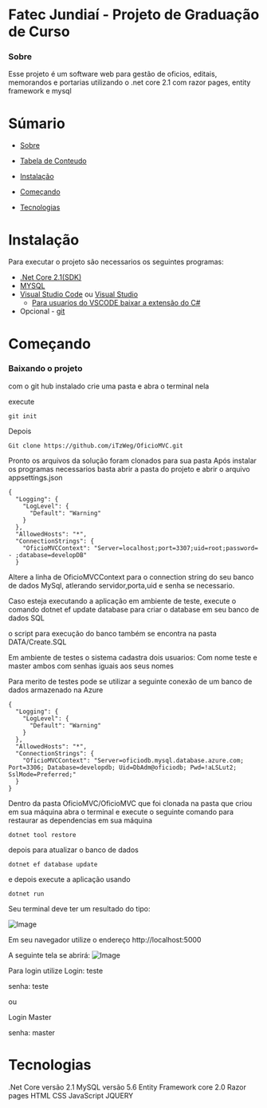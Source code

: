 # Fatec Jundiaí - Projeto de Graduação de Curso
### Sobre ###
Esse projeto é um software web para gestão de oficios, editais, memorandos e portarias utilizando o .net core 2.1 com razor pages, entity framework e mysql

Súmario
=================
<!--ts-->
   * [Sobre](#Sobre)
   * [Tabela de Conteudo](#tabela-de-conteudo)
   * [Instalação](#Instalação)
   * [Começando](#Começando)
   
   * [Tecnologias](#Tecnologias)
<!--te-->
  
 
  # Instalação
  Para executar o projeto são necessarios os seguintes programas:
  
<!--ts-->
   * [.Net Core 2.1(SDK)](https://dotnet.microsoft.com/download/dotnet-core/2.1)
   * [MYSQL](https://dev.mysql.com/downloads/mysql/)
   * [Visual Studio Code](https://code.visualstudio.com/) ou [Visual Studio](https://visualstudio.microsoft.com/pt-br/downloads/)
      * [Para usuarios do VSCODE baixar a extensão do C#](https://marketplace.visualstudio.com/items?itemName=ms-dotnettools.csharp)
   * Opcional - [git](https://git-scm.com/downloads)
<!--te-->
# Começando
### Baixando o projeto
com o git hub instalado crie uma pasta e abra o terminal nela

execute 
```
git init
```
Depois
```
Git clone https://github.com/iTzWeg/OficioMVC.git
```
Pronto os arquivos da solução foram clonados para sua pasta
Após instalar os programas necessarios  basta abrir a pasta do projeto e abrir o arquivo appsettings.json
```
{
  "Logging": {
    "LogLevel": {
      "Default": "Warning"
    }
  },
  "AllowedHosts": "*",
  "ConnectionStrings": {
    "OficioMVCContext": "Server=localhost;port=3307;uid=root;password= - ;database=developDB"
  }
```
Altere a linha de OficioMVCContext para  o connection string do seu banco de dados MySql, atlerando servidor,porta,uid e senha se necessario.

Caso esteja executando a aplicação em ambiente de teste, execute o comando dotnet ef update database para criar o database em seu banco de dados SQL

o script para execução do banco também se encontra na pasta DATA/Create.SQL



Em ambiente de testes o sistema cadastra dois usuarios:
Com nome teste e master ambos com senhas iguais aos seus nomes

Para merito de testes pode se utilizar a seguinte conexão de um banco de dados armazenado na Azure
```
{
  "Logging": {
    "LogLevel": {
      "Default": "Warning"
    }
  },
  "AllowedHosts": "*",
  "ConnectionStrings": {
    "OficioMVCContext": "Server=oficiodb.mysql.database.azure.com; Port=3306; Database=developdb; Uid=DbAdm@oficiodb; Pwd=!aLSLut2; SslMode=Preferred;"
  }
}

```

Dentro da pasta OficioMVC/OficioMVC que foi clonada na pasta que criou em sua máquina abra o terminal e execute o seguinte comando para restaurar as dependencias em sua máquina
```
dotnet tool restore
```
depois para atualizar o banco de dados
```
dotnet ef database update
```
e depois execute a aplicação usando
```
dotnet run 
```
Seu terminal deve ter um resultado do tipo: 


![Image](https://uploaddeimagens.com.br/images/002/984/853/original/Capturar.PNG?1606779870)

Em seu navegador utilize o endereço http://localhost:5000

A seguinte tela se abrirá:
![Image](https://uploaddeimagens.com.br/images/002/984/857/full/Capturar.PNG?1606780616)


Para login utilize
Login: teste

senha: teste

ou

Login Master

senha: master


# Tecnologias

.Net Core versão 2.1
MySQL versão 5.6 
Entity Framework core 2.0
Razor pages
HTML
CSS
JavaScript
JQUERY
